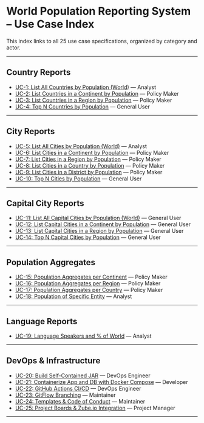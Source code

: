 # World Population Reporting System – Use Case Index

This index links to all 25 use case specifications, organized by category and actor.  

---

## Country Reports
- [UC-1: List All Countries by Population (World)](use-case-uc-1.md) — Analyst
- [UC-2: List Countries in a Continent by Population](use-case-uc-2.md) — Policy Maker
- [UC-3: List Countries in a Region by Population](use-case-uc-3.md) — Policy Maker
- [UC-4: Top N Countries by Population](use-case-uc-4.md) — General User

---

## City Reports
- [UC-5: List All Cities by Population (World)](use-case-uc-5.md) — Analyst
- [UC-6: List Cities in a Continent by Population](use-case-uc-6.md) — Policy Maker
- [UC-7: List Cities in a Region by Population](use-case-uc-7.md) — Policy Maker
- [UC-8: List Cities in a Country by Population](use-case-uc-8.md) — Policy Maker
- [UC-9: List Cities in a District by Population](use-case-uc-9.md) — Policy Maker
- [UC-10: Top N Cities by Population](use-case-uc-10.md) — General User

---

## Capital City Reports
- [UC-11: List All Capital Cities by Population (World)](use-case-uc-11.md) — General User
- [UC-12: List Capital Cities in a Continent by Population](use-case-uc-12.md) — General User
- [UC-13: List Capital Cities in a Region by Population](use-case-uc-13.md) — General User
- [UC-14: Top N Capital Cities by Population](use-case-uc-14.md) — General User

---

## Population Aggregates
- [UC-15: Population Aggregates per Continent](use-case-uc-15.md) — Policy Maker
- [UC-16: Population Aggregates per Region](use-case-uc-16.md) — Policy Maker
- [UC-17: Population Aggregates per Country](use-case-uc-17.md) — Policy Maker
- [UC-18: Population of Specific Entity](use-case-uc-18.md) — Analyst

---

## Language Reports
- [UC-19: Language Speakers and % of World](use-case-uc-19.md) — Analyst

---

## DevOps & Infrastructure
- [UC-20: Build Self-Contained JAR](use-case-uc-20.md) — DevOps Engineer
- [UC-21: Containerize App and DB with Docker Compose](use-case-uc-21.md) — Developer
- [UC-22: GitHub Actions CI/CD](use-case-uc-22.md) — DevOps Engineer
- [UC-23: GitFlow Branching](use-case-uc-23.md) — Maintainer
- [UC-24: Templates & Code of Conduct](use-case-uc-24.md) — Maintainer
- [UC-25: Project Boards & Zube.io Integration](use-case-uc-25.md) — Project Manager

---
